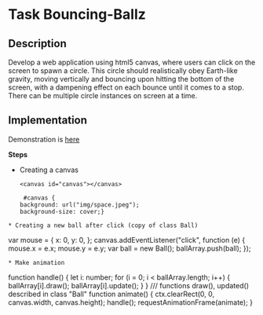 # Task Bouncing-Ballz

## Description 
Develop a web application using html5 canvas, where users can click on the screen to spawn a circle. This circle should realistically obey Earth-like gravity, moving vertically and bouncing upon hitting the bottom of the screen, with a dampening effect on each bounce until it comes to a stop. There can be multiple circle instances on screen at a time.

## Implementation
Demonstration is [here](https://famous-empanada-69f2cb.netlify.app)

**Steps**
* Creating a canvas
  ```
  <canvas id="canvas"></canvas> 
  
   #canvas { 
  background: url("img/space.jpeg");
  background-size: cover;}
```
* Creating a new ball after click (copy of class Ball)
```
var mouse = {
  x: 0,
  y: 0,
};
canvas.addEventListener("click", function (e) {
  mouse.x = e.x;
  mouse.y = e.y;
  var ball = new Ball();
  ballArray.push(ball);
});
```
* Make animation

```
function handle() {
  let i: number;
  for (i = 0; i < ballArray.length; i++) {
    ballArray[i].draw();
    ballArray[i].update();
  }
}
/// functions draw(), updated() described in class "Ball"
function animate() {
  ctx.clearRect(0, 0, canvas.width, canvas.height);
  handle();
  requestAnimationFrame(animate);
}
```


